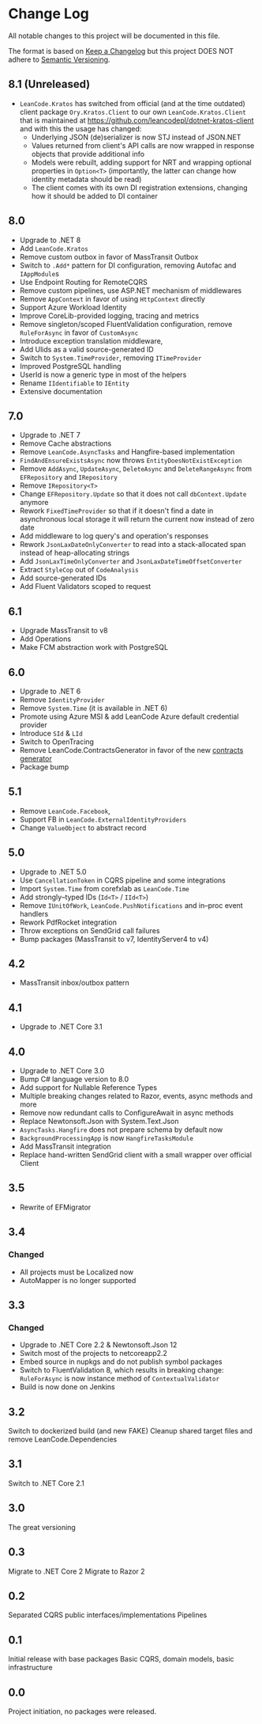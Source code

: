 # Change Log

All notable changes to this project will be documented in this file.

The format is based on [Keep a Changelog](http://keepachangelog.com/)
but this project DOES NOT adhere to [Semantic Versioning](http://semver.org/).

## 8.1 (Unreleased)
* `LeanCode.Kratos` has switched from official (and at the time outdated) client package `Ory.Kratos.Client` to our own `LeanCode.Kratos.Client` that is maintained at https://github.com/leancodepl/dotnet-kratos-client and with this the usage has changed:
  * Underlying JSON (de)serializer is now STJ instead of JSON.NET
  * Values returned from client's API calls are now wrapped in response objects that provide additional info
  * Models were rebuilt, adding support for NRT and wrapping optional properties in `Option<T>` (importantly, the latter can change how identity metadata should be read)
  * The client comes with its own DI registration extensions, changing how it should be added to DI container

## 8.0

* Upgrade to .NET 8
* Add `LeanCode.Kratos`
* Remove custom outbox in favor of MassTransit Outbox
* Switch to `.Add*` pattern for DI configuration, removing Autofac and `IAppModule`s
* Use Endpoint Routing for RemoteCQRS
* Remove custom pipelines, use ASP.NET mechanism of middlewares
* Remove `AppContext` in favor of using `HttpContext` directly
* Support Azure Workload Identity
* Improve CoreLib-provided logging, tracing and metrics
* Remove singleton/scoped FluentValidation configuration, remove `RuleForAsync` in favor of `CustomAsync`
* Introduce exception translation middleware,
* Add Ulids as a valid source-generated ID
* Switch to `System.TimeProvider`, removing `ITimeProvider`
* Improved PostgreSQL handling
* UserId is now a generic type in most of the helpers
* Rename `IIdentifiable` to `IEntity`
* Extensive documentation

## 7.0

* Upgrade to .NET 7
* Remove Cache abstractions
* Remove `LeanCode.AsyncTasks` and Hangfire-based implementation
* `FindAndEnsureExistsAsync` now throws `EntityDoesNotExistException`
* Remove `AddAsync`, `UpdateAsync`, `DeleteAsync` and `DeleteRangeAsync` from `EFRepository` and `IRepository`
* Remove `IRepository<T>`
* Change `EFRepository.Update` so that it does not call `dbContext.Update` anymore
* Rework `FixedTimeProvider` so that if it doesn't find a date in asynchronous local storage it will return the current now instead of zero date
* Add middleware to log query's and operation's responses
* Rework `JsonLaxDateOnlyConverter` to read into a stack-allocated span instead of heap-allocating strings
* Add `JsonLaxTimeOnlyConverter` and `JsonLaxDateTimeOffsetConverter`
* Extract `StyleCop` out of `CodeAnalysis`
* Add source-generated IDs
* Add Fluent Validators scoped to request

## 6.1

* Upgrade MassTransit to v8
* Add Operations
* Make FCM abstraction work with PostgreSQL

## 6.0

* Upgrade to .NET 6
* Remove `IdentityProvider`
* Remove `System.Time` (it is available in .NET 6)
* Promote using Azure MSI & add LeanCode Azure default credential provider
* Introduce `SId` & `LId`
* Switch to OpenTracing
* Remove LeanCode.ContractsGenerator in favor of the new [contracts generator](https://github.com/leancodepl/contractsgenerator)
* Package bump

## 5.1

* Remove `LeanCode.Facebook`,
* Support FB in `LeanCode.ExternalIdentityProviders`
* Change `ValueObject` to abstract record

## 5.0

* Upgrade to .NET 5.0
* Use `CancellationToken` in CQRS pipeline and some integrations
* Import `System.Time` from corefxlab as `LeanCode.Time`
* Add strongly–typed IDs (`Id<T>` / `IId<T>`)
* Remove `IUnitOfWork`, `LeanCode.PushNotifications` and in–proc event handlers
* Rework PdfRocket integration
* Throw exceptions on SendGrid call failures
* Bump packages (MassTransit to v7, IdentityServer4 to v4)

## 4.2

* MassTransit inbox/outbox pattern

## 4.1

* Upgrade to .NET Core 3.1

## 4.0

* Upgrade to .NET Core 3.0
* Bump C# language version to 8.0
* Add support for Nullable Reference Types
* Multiple breaking changes related to Razor, events, async methods and more
* Remove now redundant calls to ConfigureAwait in async methods
* Replace Newtonsoft.Json with System.Text.Json
* `AsyncTasks.Hangfire` does not prepare schema by default now
* `BackgroundProcessingApp` is now `HangfireTasksModule`
* Add MassTransit integration
* Replace hand-written SendGrid client with a small wrapper over official Client

## 3.5

* Rewrite of EFMigrator

## 3.4

### Changed

* All projects must be Localized now
* AutoMapper is no longer supported

## 3.3

### Changed

* Upgrade to .NET Core 2.2 & Newtonsoft.Json 12
* Switch most of the projects to netcoreapp2.2
* Embed source in nupkgs and do not publish symbol packages
* Switch to FluentValidation 8, which results in breaking change: `RuleForAsync` is now instance method of `ContextualValidator`
* Build is now done on Jenkins

## 3.2

Switch to dockerized build (and new FAKE)
Cleanup shared target files and remove LeanCode.Dependencies

## 3.1

Switch to .NET Core 2.1

## 3.0

The great versioning

## 0.3

Migrate to .NET Core 2
Migrate to Razor 2

## 0.2

Separated CQRS public interfaces/implementations
Pipelines

## 0.1

Initial release with base packages
Basic CQRS, domain models, basic infrastructure

## 0.0

Project initiation, no packages were released.
